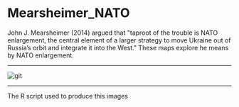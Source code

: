 # Mearsheimer_NATO
John J. Mearsheimer (2014) argued that "taproot of the trouble is NATO enlargement, the central element of a larger strategy to move Ukraine out of Russia’s orbit and integrate it into the West." These maps explore he means by NATO enlargement.

<hr />


![git](https://user-images.githubusercontent.com/12042357/156515190-51cff937-5a87-4f60-aaa4-0c390db644fb.png)

<hr />

The R script used to produce this images
